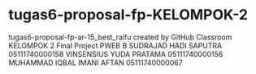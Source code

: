 # tugas6-proposal-fp-KELOMPOK-2
tugas6-proposal-fp-ar-15_best_raifu created by GitHub Classroom
KELOMPOK 2 Final Project PWEB B </ln>
SUDRAJAD HADI SAPUTRA       05111740000158
VINSENSIUS YUDA PRATAMA     05111740000156
MUHAMMAD IQBAL IMANI AFTAN  05111740000067
